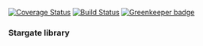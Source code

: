 [![Coverage Status](https://coveralls.io/repos/github/D-Mobilelab/stargate/badge.svg?branch=master)](https://coveralls.io/github/D-Mobilelab/stargate?branch=master)
[![Build Status](https://travis-ci.org/D-Mobilelab/stargate.svg?branch=master)](https://travis-ci.org/D-Mobilelab/stargate) [![Greenkeeper badge](https://badges.greenkeeper.io/D-Mobilelab/stargatejs.svg)](https://greenkeeper.io/)
### Stargate library
